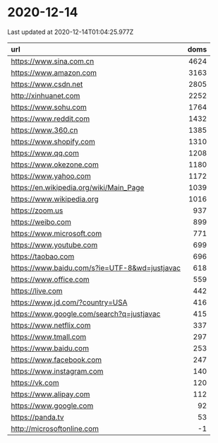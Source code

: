 # 2020-12-14

<!-- BEGIN -->
Last updated at 2020-12-14T01:04:25.977Z

url | doms
:- | -:
https://www.sina.com.cn | 4624
https://www.amazon.com | 3163
https://www.csdn.net | 2805
http://xinhuanet.com | 2252
https://www.sohu.com | 1764
https://www.reddit.com | 1432
https://www.360.cn | 1385
https://www.shopify.com | 1310
https://www.qq.com | 1208
https://www.okezone.com | 1180
https://www.yahoo.com | 1172
https://en.wikipedia.org/wiki/Main_Page | 1039
https://www.wikipedia.org | 1016
https://zoom.us | 937
https://weibo.com | 899
https://www.microsoft.com | 771
https://www.youtube.com | 699
https://taobao.com | 696
https://www.baidu.com/s?ie=UTF-8&wd=justjavac | 618
https://www.office.com | 559
https://live.com | 442
https://www.jd.com/?country=USA | 416
https://www.google.com/search?q=justjavac | 415
https://www.netflix.com | 337
https://www.tmall.com | 297
https://www.baidu.com | 253
https://www.facebook.com | 247
https://www.instagram.com | 140
https://vk.com | 120
https://www.alipay.com | 112
https://www.google.com | 92
https://panda.tv | 53
http://microsoftonline.com | -1
<!-- END -->
